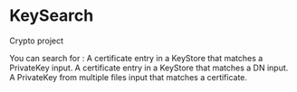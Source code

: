 # KeySearch
Crypto project

You can search for :
A certificate entry in a KeyStore that matches a PrivateKey input.
A certificate entry in a KeyStore that matches a DN input.
A PrivateKey from multiple files input that matches a certificate.
